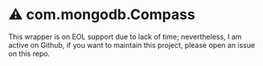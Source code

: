 # ⚠️ com.mongodb.Compass

This wrapper is on EOL support due to lack of time; nevertheless, I am active on Github, if you want to maintain this project, please open an issue on this repo.

